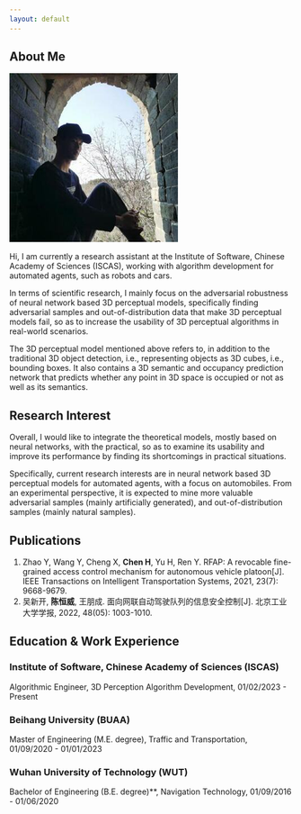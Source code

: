 ```yaml
---
layout: default
---
```


## About Me

<img class="profile-picture" src="photo.jpg">

Hi, I am currently a research assistant at the Institute of Software, Chinese Academy of Sciences (ISCAS), working with algorithm development for automated agents, such as robots and cars.

In terms of scientific research, I mainly focus on the adversarial robustness of neural network based 3D perceptual models, specifically finding adversarial samples and out-of-distribution data that make 3D perceptual models fail, so as to increase the usability of 3D perceptual algorithms in real-world scenarios.

The 3D perceptual model mentioned above refers to, in addition to the traditional 3D object detection, i.e., representing objects as 3D cubes, i.e., bounding boxes. It also contains a 3D semantic and occupancy prediction network that predicts whether any point in 3D space is occupied or not as well as its semantics.


## Research Interest

Overall, I would like to integrate the theoretical models, mostly based on neural networks, with the practical, so as to examine its usability and improve its performance by finding its shortcomings in practical situations.

Specifically, current research interests are in neural network based 3D perceptual models for automated agents, with a focus on automobiles. From an experimental perspective, it is expected to mine more valuable adversarial samples (mainly artificially generated), and out-of-distribution samples (mainly natural samples).

## Publications

1. Zhao Y, Wang Y, Cheng X, **Chen H**, Yu H, Ren Y. RFAP: A revocable fine-grained access control mechanism for autonomous vehicle platoon[J]. IEEE Transactions on Intelligent Transportation Systems, 2021, 23(7): 9668-9679.
2. 吴新开, **陈恒威**, 王朋成. 面向网联自动驾驶队列的信息安全控制[J]. 北京工业大学学报, 2022, 48(05): 1003-1010.

## Education & Work Experience

### Institute of Software, Chinese Academy of Sciences (ISCAS)

Algorithmic Engineer, 3D Perception Algorithm Development, 01/02/2023 - Present

### Beihang University (BUAA)

Master of Engineering (M.E. degree), Traffic and Transportation, 01/09/2020 - 01/01/2023

### Wuhan University of Technology (WUT)

Bachelor of Engineering (B.E. degree)**, Navigation Technology, 01/09/2016 - 01/06/2020
